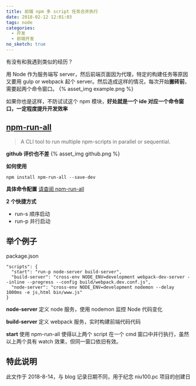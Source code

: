 ```yaml
---
title: 前端 npm 多 script 任务合并执行
date: 2018-02-12 12:01:03
tags: node
categories:
  - 开发
  - 前端开发
no_sketch: true
---
```


有没有和我遇到类似的经历？

用 Node 作为服务端写 server，然后前端页面因为代理，特定的构建任务等原因又要用 gulp or webpack 起个 server。然后造成这样的情况，每次开始**搬砖前**，需要起两个命令窗口。
{% asset_img example.png %}

如果你也是这样，不防试试这个 npm 模块，**好处就是一个 ide 对应一个命令窗口，一定程度提升开发效率**

## [npm-run-all](https://www.npmjs.com/package/npm-run-all)

> A CLI tool to run multiple npm-scripts in parallel or sequential.

**github 评价也不差**
{% asset_img github.png %}

**如何使用**

```
npm install npm-run-all --save-dev
```

**具体命令配置**
[请查阅 npm-run-all](https://github.com/mysticatea/npm-run-all/blob/HEAD/docs/npm-run-all.md)

**2 个快捷方式**

- run-s 顺序启动
- run-p 并行启动

## 举个例子

package.json

```
"scripts": {
  "start": "run-p node-server build-server",
  "build-server": "cross-env NODE_ENV=development webpack-dev-server --inline --progress --config build/webpack.dev.conf.js",
  "node-server": "cross-env NODE_ENV=development nodemon --delay 1000ms -e js,html bin/www.js"
}
```

**node-server**
定义 node 服务，使用 nodemon 监控 Node 代码变化

**build-server**
定义 webpack 服务，实时构建前端代码代码

**start**
使用 npm-run-all 使得以上两个 script 在一个 cmd 窗口中并行执行，虽然以上两个具有 watch 效果，但同一窗口依旧有效。

## 特此说明

此文作于 2018-8-14，与 blog 记录日期不同，用于纪念 niu100.pc 项目的创建日
